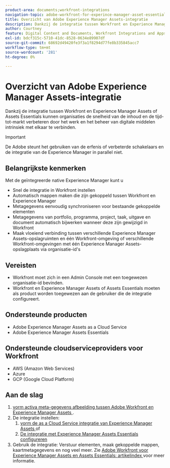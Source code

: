 ```yaml
---
product-area: documents;workfront-integrations
navigation-topic: adobe-workfront-for-experince-manager-asset-essentials
title: Overzicht van Adobe Experience Manager Assets-integratie
description: Dankzij de integratie tussen Workfront en Experience Manager Assets of Assets Essentials kunnen organisaties de snelheid van de inhoud en de tijd-aan-markt verbeteren door het werk en het beheer van digitale middelen intrinsiek met elkaar te verbinden.
author: Courtney
feature: Digital Content and Documents, Workfront Integrations and Apps
exl-id: bdcf315c-5710-41dc-8528-0634e89907df
source-git-commit: 68692d49420fe3f3a1f8294d77fe8b335845acc7
workflow-type: tm+mt
source-wordcount: '281'
ht-degree: 0%

---
```


# Overzicht van Adobe Experience Manager Assets-integratie

<!-- Audited: 12/2023 -->

Dankzij de integratie tussen Workfront en Experience Manager Assets of Assets Essentials kunnen organisaties de snelheid van de inhoud en de tijd-tot-markt verbeteren door het werk en het beheer van digitale middelen intrinsiek met elkaar te verbinden.

>[!IMPORTANT]
>
>De Adobe steunt het gebruiken van de erfenis of verbeterde schakelaars en de integratie van de Experience Manager in parallel niet.

## Belangrijkste kenmerken

Met de geïntegreerde native Experience Manager kunt u

* Snel de integratie in Workfront instellen
* Automatisch mappen maken die zijn gekoppeld tussen Workfront en Experience Manager
* Metagegevens eenvoudig synchroniseren voor bestaande gekoppelde elementen
* Metagegevens van portfolio, programma, project, taak, uitgave en document automatisch bijwerken wanneer deze zijn gewijzigd in Workfront
* Maak vloeiend verbinding tussen verschillende Experience Manager Assets-opslagruimten en één Workfront-omgeving of verschillende Workfront-omgevingen met één Experience Manager Assets-opslagplaats via organisatie-id&#39;s


## Vereisten

* Workfront moet zich in een Admin Console met een toegewezen organisatie-id bevinden.
* Workfront en Experience Manager Assets of Assets Essentials moeten als product worden toegewezen aan de gebruiker die de integratie configureert.


## Ondersteunde producten

* Adobe Experience Manager Assets as a Cloud Service
* Adobe Experience Manager Assets Essentials

## Ondersteunde cloudserviceproviders voor Workfront

* AWS (Amazon Web Services)
* Azure
* GCP (Google Cloud Platform)


## Aan de slag

1. [ vorm activa meta-gegevens afbeelding tussen Adobe Workfront en Experience Manager Assets ](https://experienceleague.adobe.com/docs/experience-manager-cloud-service/content/assets/integrations/configure-asset-metadata-mapping.html?lang=en).
1. De integratie instellen:
   1. [ vorm de as a Cloud Service integratie van Experience Manager Assets ](/help/quicksilver/administration-and-setup/configure-integrations/configure-aacs-integration.md)
of
   1. [De integratie met Experience Manager Assets Essentials configureren](/help/quicksilver/documents/adobe-workfront-for-experience-manager-assets-essentials/setup-asset-essentials.md)
1. Gebruik de integratie: Verstuur elementen, maak gekoppelde mappen, kaartmetagegevens en nog veel meer. Zie [ Adobe Workfront voor Experience Manager Assets en Assets Essentials: artikelindex ](/help/quicksilver/documents/adobe-workfront-for-experience-manager-assets-essentials/workfront-for-aem-asset-essentials.md) voor meer informatie.
